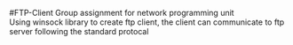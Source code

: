 #FTP-Client
Group assignment for network programming unit  
Using winsock library to create ftp client, the client can communicate to ftp server following the standard protocal

